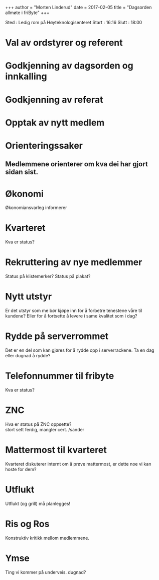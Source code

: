 +++
author = "Morten Linderud"
date = 2017-02-05
title = "Dagsorden allmøte i friByte"
+++

Sted : Ledig rom på Høyteknologisenteret Start : 16:16 Slutt : 18:00

# Val av ordstyrer og referent

# Godkjenning av dagsorden og innkalling

# Godkjenning av referat

# Opptak av nytt medlem

# Orienteringssaker

## Medlemmene orienterer om kva dei har gjort sidan sist.

# Økonomi

Økonomiansvarleg informerer

# Kvarteret

Kva er status?

# Rekruttering av nye medlemmer

Status på klistemerker? Status på plakat?

# Nytt utstyr

Er det utstyr som me bør kjøpe inn for å forbetre tenestene våre til
kundene? Eller for å fortsette å levere i same kvalitet som i dag?

# Rydde på serverrommet

Det er en del som kan gjøres for å rydde opp i serverrackene. Ta en dag
eller dugnad å rydde?

# Telefonnummer til fribyte

Kva er status?

# ZNC

Hva er status på ZNC oppsette?\
stort sett ferdig, mangler cert. /sander

# Mattermost til kvarteret

Kvarteret diskuterer internt om å prøve mattermost, er dette noe vi kan
hoste for dem?

# Utflukt

Utflukt (og grill) må planlegges!

# Ris og Ros

Konstruktiv kritikk mellom medlemmene.

# Ymse

Ting vi kommer på underveis. dugnad?
